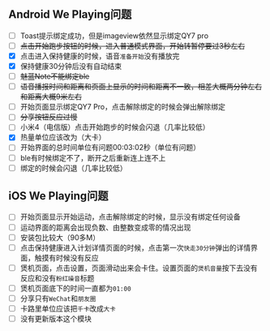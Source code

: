 ## Android We Playing问题
* [ ] Toast提示绑定成功，但是imageview依然显示绑定QY7 pro
* [ ] ~~点击开始跑步按钮的时候，进入普通模式界面，开始转暂停要过3秒左右~~
* [x] 点击进入保持健康的时候，语音`准备开始`没有播放完
* [x] 保持健康30分钟后没有自动结束
* [ ] ~~魅蓝Note不能绑定ble~~
* [ ] ~~语音播报时间和距离和页面上显示的时间和距离不一致，相差大概两分钟左右和距离大概9米左右~~
* [ ] 开始页面显示绑定QY7 Pro，点击解除绑定的时候会弹出解除绑定
* [ ] ~~分享按钮反应过慢~~
* [ ] 小米4（电信版）点击开始跑步的时候会闪退（几率比较低）
* [x] 热量单位应该改为（大卡）
* [ ] 开始界面的总时间单位有问题00:03:02秒（单位有问题）
* [ ] ble有时候绑定不了，断开之后重新连上连不上
* [ ] 绑定的时候会闪退（几率比较低）

## iOS We Playing问题
* [ ] 开始页面显示开始运动，点击解除绑定的时候，显示没有绑定任何设备
* [ ] 运动界面的距离会出现负数、由整数变成零的情况出现
* [ ] 安装包比较大（90多M）
* [ ] 点击保持健康进入计划详情页面的时候，点击第一次`快走30分钟`弹出的详情界面，触摸有时候没有反应
* [ ] 煲机页面，点击设置，页面滑动出来会卡住。设置页面的`煲机音量`按下去没有反应和没有`粉红噪音`标题
* [ ] 煲机页面底下的时间一直都为`01:00`
* [ ] 分享只有`WeChat`和`朋友圈`
* [ ] 卡路里单位应该把`千卡`改成`大卡`
* [ ] 没有更新版本这个模块

